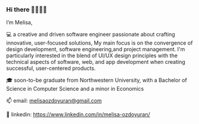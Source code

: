 ### Hi there 👱🏼‍♀️👋

I’m Melisa,


💻 a creative and driven software engineer passionate about crafting innovative, user-focused solutions, My main focus is on the convergence of design development, software engineering,and project management. I'm particularly interested in the blend of UI/UX design principles with the technical aspects of software, web, and app development when creating successful, user-centered products.

🎓  soon-to-be graduate from Northwestern University, with a Bachelor of Science in Computer Science and a minor in Economics

📫 email: melisaozdoyuran@gmail.com

💬 linkedin: https://www.linkedin.com/in/melisa-ozdoyuran/

 


<!--
**melisaozdoyuran2001/melisaozdoyuran2001** is a ✨ _special_ ✨ repository because its `README.md` (this file) appears on your GitHub profile.

Here are some ideas to get you started:

- 🔭 I’m currently working on ...
- 🌱 I’m currently learning ...
- 👯 I’m looking to collaborate on ...
- 🤔 I’m looking for help with ...
- 💬 Ask me about ...
- 📫 How to reach me: ...
- 😄 Pronouns: ...
- ⚡ Fun fact: ...
-->

